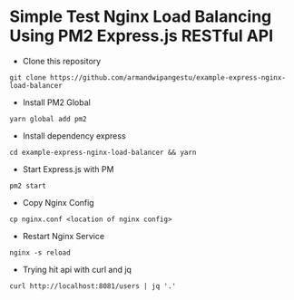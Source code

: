 # Simple Test Nginx Load Balancing Using PM2 Express.js RESTful API

- Clone this repository

```shell
git clone https://github.com/armandwipangestu/example-express-nginx-load-balancer
```

- Install PM2 Global

```shell
yarn global add pm2
```

- Install dependency express

```shell
cd example-express-nginx-load-balancer && yarn
```

- Start Express.js with PM

```shell
pm2 start
```

- Copy Nginx Config

```shell
cp nginx.conf <location of nginx config>
```

- Restart Nginx Service

```shell
nginx -s reload
```

- Trying hit api with curl and jq

```shell
curl http://localhost:8081/users | jq '.'
```
